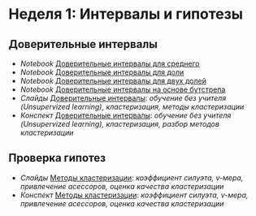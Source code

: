 # Неделя 1: Интервалы и гипотезы
## Доверительные интервалы
 * _Notebook_ [Доверительные интервалы для среднего](week_1/notebooks/stat.proportion_conf_int_mean.ipynb)
 * _Notebook_ [Доверительные интервалы для доли](week_1/notebooks/stat.proporion_conf_int.ipynb)
 * _Notebook_ [Доверительные интервалы для двух долей](week_1/notebooks/stat.two_proporions_conf_int_upd.ipynb)
 * _Notebook_ [Доверительные интервалы на основе бутстрепа](week_1/notebooks/stat.bootstrap_intervals.ipynb)
 * _Слайды_ [Доверительные интервалы](week_1/materials/1.2.Doveritel'nye_intervaly_slides.pdf): _обучение без учителя (Unsupervized learning), кластеризация, методы кластеризации_
 * _Конспект_ [Доверительные интервалы](week_1/materials/1-1.Doveritelnye_intervaly.pdf): _обучение без учителя (Unsupervized learning), кластеризация, разбор методов кластеризации_

## Проверка гипотез
 * _Слайды_ [Методы кластеризации](week_1/materials/1.2.Podrobnee_o_metodah_klasterizatsii_Slides.pdf): _коэффициент силуэта, v-мера, привлечение асессоров, оценка качества кластеризации_
 * _Конспект_ [Методы кластеризации](week_1/materials/1.2.Podrobnee_o_metodah_klasterizatsii.pdf): _коэффициент силуэта, v-мера, привлечение асессоров, оценка качества кластеризации_
